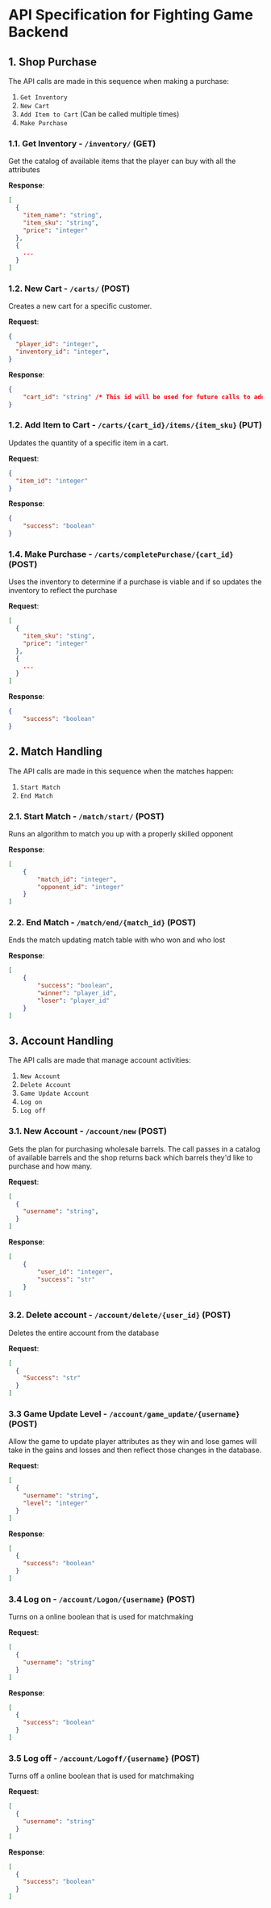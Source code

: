 # API Specification for Fighting Game Backend

## 1. Shop Purchase

The API calls are made in this sequence when making a purchase:

1. `Get Inventory`
2. `New Cart`
3. `Add Item to Cart` (Can be called multiple times)
4. `Make Purchase`

### 1.1. Get Inventory - `/inventory/` (GET)

Get the catalog of available items that the player can buy with all the attributes

**Response**:

```json
[
  {
    "item_name": "string",
    "item_sku": "string",
    "price": "integer"
  },
  {
    ...
  }
]
```

### 1.2. New Cart - `/carts/` (POST)

Creates a new cart for a specific customer.

**Request**:

```json
{
  "player_id": "integer",
  "inventory_id": "integer",
}
```

**Response**:

```json
{
    "cart_id": "string" /* This id will be used for future calls to add items and checkout */
}
```

### 1.2. Add Item to Cart - `/carts/{cart_id}/items/{item_sku}` (PUT)

Updates the quantity of a specific item in a cart.

**Request**:

```json
{
  "item_id": "integer"
}
```

**Response**:

```json
{
    "success": "boolean"
}
```

### 1.4. Make Purchase - `/carts/completePurchase/{cart_id}` (POST)

Uses the inventory to determine if a purchase is viable and if so updates the inventory to reflect the purchase

**Request**:

```json
[
  {
    "item_sku": "sting",
    "price": "integer"
  },
  {
    ...
  }
]
```

**Response**:

```json
{
    "success": "boolean"
}
```

## 2. Match Handling

The API calls are made in this sequence when the matches happen:

1. `Start Match`
2. `End Match`

### 2.1. Start Match - `/match/start/` (POST)

Runs an algorithm to match you up with a properly skilled opponent

**Response**:

```json
[
    {
        "match_id": "integer",
        "opponent_id": "integer"
    }
]
```

### 2.2. End Match - `/match/end/{match_id}` (POST)

Ends the match updating match table with who won and who lost

**Response**:

```json
[
    {
        "success": "boolean",
        "winner": "player_id",
        "loser": "player_id"
    }
]
```

## 3. Account Handling

The API calls are made that manage account activities:

1. `New Account`
2. `Delete Account`
3. `Game Update Account`
4. `Log on`
5. `Log off`

### 3.1. New Account - `/account/new` (POST)

Gets the plan for purchasing wholesale barrels. The call passes in a catalog of available barrels
and the shop returns back which barrels they'd like to purchase and how many.

**Request**:

```json
[
  {
    "username": "string",
  }
]
```

**Response**:

```json
[
    {
        "user_id": "integer",
        "success": "str"
    }
]
```

### 3.2. Delete account - `/account/delete/{user_id}` (POST)

Deletes the entire account from the database

**Request**:

```json
[
  {
    "Success": "str"
  }
]
```


### 3.3 Game Update Level - `/account/game_update/{username}` (POST)

Allow the game to update player attributes as they win and lose games will take in the gains and losses and then reflect those changes in the database.

**Request**:

```json
[
  {
    "username": "string",
    "level": "integer"
  }
]
```

**Response**:

```json
[
  {
    "success": "boolean"
  }
]
```

### 3.4 Log on - `/account/Logon/{username}` (POST)

Turns on a online boolean that is used for matchmaking

**Request**:

```json
[
  {
    "username": "string"
  }
]
```

**Response**:

```json
[
  {
    "success": "boolean"
  }
]
```

### 3.5 Log off - `/account/Logoff/{username}` (POST)

Turns off a online boolean that is used for matchmaking

**Request**:

```json
[
  {
    "username": "string"
  }
]
```

**Response**:

```json
[
  {
    "success": "boolean"
  }
]
```